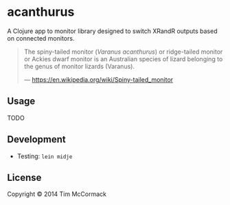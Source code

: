 # acanthurus

A Clojure app to monitor library designed to switch XRandR outputs
based on connected monitors.

> The spiny-tailed monitor (*Varanus acanthurus*) or ridge-tailed
> monitor or Ackies dwarf monitor is an Australian species of lizard
> belonging to the genus of monitor lizards (Varanus).
>
> ― https://en.wikipedia.org/wiki/Spiny-tailed_monitor

## Usage

TODO

## Development

- Testing: `lein midje`

## License

Copyright © 2014 Tim McCormack
